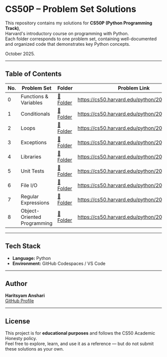 # CS50P – Problem Set Solutions

This repository contains my solutions for **CS50P (Python Programming Track)**,  
Harvard's introductory course on programming with Python.  
Each folder corresponds to one problem set, containing well-documented and organized code that demonstrates key Python concepts.

October 2025.

---

## Table of Contents

| No. | Problem Set | Folder | Problem Link |
|-----|--------------|--------|---------------|
| 0 | Functions & Variables | [📂 Folder](./0-Functions-Variables) | https://cs50.harvard.edu/python/2022/psets/0/ |
| 1 | Conditionals | [📂 Folder](./1-Conditionals) | https://cs50.harvard.edu/python/2022/psets/1/ |
| 2 | Loops | [📂 Folder](./2-Loops) | https://cs50.harvard.edu/python/2022/psets/2/ |
| 3 | Exceptions | [📂 Folder](./3-Exceptions) | https://cs50.harvard.edu/python/2022/psets/3/ |
| 4 | Libraries | [📂 Folder](./4-Libraries) | https://cs50.harvard.edu/python/2022/psets/4/ |
| 5 | Unit Tests | [📂 Folder](./5-Unit-Tests) | https://cs50.harvard.edu/python/2022/psets/5/ |
| 6 | File I/O | [📂 Folder](./6-File-IO) | https://cs50.harvard.edu/python/2022/psets/6/ |
| 7 | Regular Expressions | [📂 Folder](./7-Regular-Expressions) | https://cs50.harvard.edu/python/2022/psets/7/ |
| 8 | Object-Oriented Programming | [📂 Folder](./8-Object-Oriented-Programming) | https://cs50.harvard.edu/python/2022/psets/8/ |

---

## Tech Stack

- **Language:** Python  
- **Environment:** GitHub Codespaces / VS Code

---

## Author

**Haritsyam Anshari**  
[GitHub Profile](https://github.com/harits-edu)

---

## License

This project is for **educational purposes** and follows the CS50 Academic Honesty policy.  
Feel free to explore, learn, and use it as a reference — but do not submit these solutions as your own.
